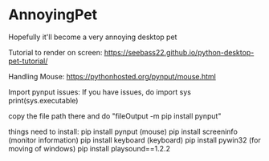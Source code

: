 # AnnoyingPet
Hopefully it'll become a very annoying desktop pet

Tutorial to render on screen: https://seebass22.github.io/python-desktop-pet-tutorial/

Handling Mouse: https://pythonhosted.org/pynput/mouse.html

Import pynput issues:
If you have issues, do 
import sys
print(sys.executable)

copy the file path there and do "fileOutput -m pip install pynput"


things need to install:
pip install pynput (mouse)
pip install screeninfo (monitor information)
pip install keyboard (keyboard)
pip install pywin32 (for moving of windows)
pip install playsound==1.2.2